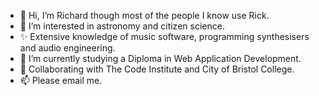 - 👋 Hi, I’m Richard though most of the people I know use Rick.
- 👀 I’m interested in astronomy and citizen science.
- ✨ Extensive knowledge of music software, programming synthesisers and audio engineering.
- 🌱 I’m currently studying a Diploma in Web Application Development.
- 💞️ Collaborating with The Code Institute and City of Bristol College.
- 📫 Please email me.

<!---
RichardJohnNowell/RichardJohnNowell is a ✨ special ✨ repository because its `README.md` (this file) appears on your GitHub profile.
You can click the Preview link to take a look at your changes.
--->
